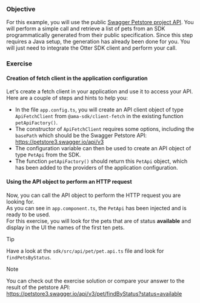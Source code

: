 ### Objective
For this example, you will use the public <a href="https://petstore3.swagger.io/" target="_blank">Swagger Petstore project API</a>.
You will perform a simple call and retrieve a list of pets from an SDK programmatically generated from their public specification.
Since this step requires a Java setup, the generation has already been done for you. You will just need to integrate the Otter SDK client and perform your call.

### Exercise

#### Creation of fetch client in the application configuration
Let's create a fetch client in your application and use it to access your API.\
Here are a couple of steps and hints to help you:
- In the file `app.config.ts`, you will create an API client object of type `ApiFetchClient` from `@ama-sdk/client-fetch` in the existing function `petApiFactory()`.
- The constructor of `ApiFetchClient` requires some options, including the `basePath` which should be the Swagger Petstore API: https://petstore3.swagger.io/api/v3
- The configuration variable can then be used to create an API object of type `PetApi` from the SDK.
- The function `petApiFactory()` should return this `PetApi` object, which has been added to the providers of the application configuration.

#### Using the API object to perform an HTTP request
Now, you can call the API object to perform the HTTP request you are looking for.\
As you can see in `app.component.ts`, the `PetApi` has been injected and is ready to be used.\
For this exercise, you will look for the pets that are of status **available** and display in the UI the names of the first ten pets.

> [!TIP]
> Have a look at the `sdk/src/api/pet/pet.api.ts` file and look for `findPetsByStatus`.

> [!NOTE]
> You can check out the exercise solution or compare your answer to the result of the petstore API: https://petstore3.swagger.io/api/v3/pet/findByStatus?status=available

